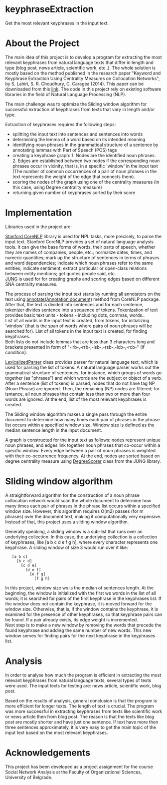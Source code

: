 # keyphraseExtraction
Get the most relevant keyphrases in the input text.

# About the Project

The main idea of this project is to develop a program for extracting the most relevant keyphrases from natural language texts that differ in length and type (blog post, news article, scientific work, etc..).
The whole solution is mostly based on the method published in the research paper "Keyword and Keyphrase Extraction Using Centrality Measures on Collocation Networks", by S. Lahiri, S. R. Choudhury, C. Caragea (2014). This paper can be downloaded from this [link](http://arxiv.org/pdf/1401.6571v1).
The code in this project rely on existing software libraries in the field of Natural Language Processing (NLP).

The main challenge was to optimize the Sliding window algorithm for successful extraction of keyphrases from texts that vary in length and/or type.

Extraction of keyphrases requires the following steps:
- splitting the input text into sentences and sentences into words
- determining the lemma of a word based on its intended meaning
- identifying noun phrases in the grammatical structure of a sentence by annotating lemmas with Part of Speech (POS) tags
- creating a keyphrase graph: 1. Nodes are the identified noun phrases.</br>
                  2. Edges are established between two nodes if the corresponding noun phrases occur in vicinity, that is, in a specific 'window' in the input text (The number of common occurrences of a pair of noun phrases in the text represents the weight of the edge that connects them).
- scoring the nodes of the graph using one of the centrality measures (in this case, using Degree centrality measure)
- returning given number of keyphrases sorted by their score

# Implementation

Libraries used in the project are:

[Stanford CoreNLP](http://nlp.stanford.edu/) library is used for NPL tasks, more precisely, to parse the input text. Stanford CoreNLP provides a set of natural language analysis tools. It can give the base forms of words, their parts of speech, whether they are names of companies, people, etc.; normalize dates, times, and numeric quantities; mark up the structure of sentences in terms of phrases and word dependencies; indicate which noun phrases refer to the same entities; indicate sentiment; extract particular or open-class relations between entity mentions; get quotes people said, etc.</br> 
[JUNG](http://jung.sourceforge.net/) is used for for creating graphs and scoring edges based on different SNA centrality measures.

The process of parsing the input text starts by running all annotators on the text using [annotate(Annotation document)](https://stanfordnlp.github.io/CoreNLP/api.html) method from CoreNLP package.</br>
After that, the text is divided into sentences and for each sentence, tokenizer divides sentence into a sequence of tokens.
Tokenization of text provides basic text units - tokens - including dots, commas, words.. </br>
List of all words in the input text is created, from tokens, for initializing 'window' (that is the span of words where pairs of noun phrases will be searched for). 
List of all tokens in the input text is created, for finding keyphrases. </br>
Both lists do not include lemmas that are less than 3 characters long and brackets presented in form of "-lrb-,-rrb-,-lsb-,-rsb-,-lcb-,-rcb-" (if condition).

[LexicalizedParser](https://nlp.stanford.edu/nlp/javadoc/javanlp/edu/stanford/nlp/parser/lexparser/LexicalizedParser.html) class provides parser for natural language text, which is used for parsing the list of tokens. A natural language parser works out the grammatical structure of sentences, for instance, which groups of words go together (as "phrases") and which words are the subject or object of a verb. 
After a sentence (list of tokens) is parsed, nodes that do not have tag NP (Noun Phrase) are ignored. Then, the remaining (NP) nodes are filtered; for isntance, all noun phrases that contain less than two or more than four words are ignored. At the end, list of the most relevant keyphrases is created.

The Sliding window algorithm makes a single pass through the entire document to determine how many times each pair of phrases in the phrase list occurs within a specified window size. Window size is defined as the median sentence length in the input document.

A graph is constructed for the input text as follows: nodes represent unique noun phrases, and edges link together noun phrases that co-occur within a specific window. Every edge between a pair of noun phrases is weighted with their co-occurrence frequency. At the end, nodes are sorted based on degree centrality measure using [DegreeScorer](http://jung.sourceforge.net/doc/api/edu/uci/ics/jung/algorithms/scoring/DegreeScorer.html) class from the JUNG library.

# Sliding window algorithm

A straightforward algorithm for the construction of a noun phrase collocation network would scan the whole document to determine how many times each pair of phrases in the phrase list occurs within a specified window size. However, this algorithm requires O(m2) passes (for m phrases) over the document text, making it computationally very expensive.</br>
Instead of that, this project uses a sliding window algorithm.

Generally speaking, a sliding window is a sub-list that runs over an underlying collection. In this case, the underlying collection is a collection of keyphrases, like [a b c d e f g h], where every character represents one keyphrase. A sliding window of size 3 would run over it like: 

 ``` 
    [a b c]
      [b c d]
        [c d e]
          [d e f]
            [e f g]
              [f g h]  
```
              
In this project, window size ws is the median of sentences length.
At the beginning, the window is initialized with the first ws words in the list of all words; it is searched for pairs of the first keyphrase in the keyphrases list. If the window does not contain the keyphrase, it is moved forward for the window size. Otherwise, that is, if the window contains the keyphrase, it is examined for the presence of other keyphrases, so that keyphrase pairs can be found. If a pair already exists, its edge weight is incremented.</br>
Next step is to make a new window by removing the words that precede the found keyphrase and adding the same number of new words. This new window serves for finding pairs for the next keyphrase in the keyphrases list.

# Analysis

In order to analyse how much the program is efficient in extracting the most relevant keyphrases from natural language texts,
several types of texts were used. The input texts for testing are: news article, scientific work, blog post.

Based on the results of analysis, general conclusion is that the program is more efficient for longer texts. The length of text is crucial. The program was more successful in extracting keyphrases from texts like scientific work or news article then from blog post. The reason is that the texts like blog post are mostly shorter and have just one sentence. If text have more then three sentences approximately, it is very easy to get the main topic of the input text based on the most relevant keyphrases.

# Acknowledgements

This project has been developed as a project assignment for the course Social Network Analysis at the Faculty of Organizational Sciences, University of Belgrade.
